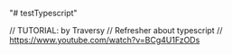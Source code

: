 "# testTypescript" 

// TUTORIAL: by Traversy
// Refresher about typescript
// https://www.youtube.com/watch?v=BCg4U1FzODs


